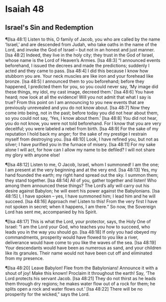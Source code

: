 # Isaiah 48

## Israel's Sin and Redemption
¶[Isa 48:1] Listen to this, O family of Jacob, you who are called by the name ‘Israel,’ and are descended from Judah, who take oaths in the name of the Lord, and invoke the God of Israel – but not in an honest and just manner.
[Isa 48:2] Indeed, they live in the holy city; they trust in the God of Israel, whose name is the Lord of Heaven’s Armies.
[Isa 48:3] “I announced events beforehand, I issued the decrees and made the predictions; suddenly I acted and they came to pass.
[Isa 48:4] I did this because I know how stubborn you are. Your neck muscles are like iron and your forehead like bronze.
[Isa 48:5] I announced them to you beforehand; before they happened, I predicted them for you, so you could never say, ‘My image did these things, my idol, my cast image, decreed them.’
[Isa 48:6] You have heard; now look at all the evidence! Will you not admit that what I say is true? From this point on I am announcing to you new events that are previously unrevealed and you do not know about.
[Isa 48:7] Now they come into being, not in the past; before today you did not hear about them, so you could not say, ‘Yes, I know about them.’
[Isa 48:8] You did not hear, you do not know, you were not told beforehand. For I know that you are very deceitful; you were labeled a rebel from birth.
[Isa 48:9] For the sake of my reputation I hold back my anger; for the sake of my prestige I restrain myself from destroying you.
[Isa 48:10] Look, I have refined you, but not as silver; I have purified you in the furnace of misery.
[Isa 48:11] For my sake alone I will act, for how can I allow my name to be defiled? I will not share my glory with anyone else!

¶[Isa 48:12] Listen to me, O Jacob, Israel, whom I summoned! I am the one; I am present at the very beginning and at the very end.
[Isa 48:13] Yes, my hand founded the earth; my right hand spread out the sky. I summon them; they stand together.
[Isa 48:14] All of you, gather together and listen! Who among them announced these things? The Lord’s ally will carry out his desire against Babylon; he will exert his power against the Babylonians.
[Isa 48:15] I, I have spoken – yes, I have summoned him; I lead him and he will succeed.
[Isa 48:16] Approach me! Listen to this! From the very first I have not spoken in secret; when it happens, I am there.” So now, the Sovereign Lord has sent me, accompanied by his Spirit.

¶[Isa 48:17] This is what the Lord, your protector, says, the Holy One of Israel: “I am the Lord your God, who teaches you how to succeed, who leads you in the way you should go.
[Isa 48:18] If only you had obeyed my commandments, prosperity would have flowed to you like a river, deliverance would have come to you like the waves of the sea.
[Isa 48:19] Your descendants would have been as numerous as sand, and your children like its granules. Their name would not have been cut off and eliminated from my presence.

¶[Isa 48:20] Leave Babylon! Flee from the Babylonians! Announce it with a shout of joy! Make this known! Proclaim it throughout the earth! Say, ‘The Lord protects his servant Jacob.
[Isa 48:21] They do not thirst as he leads them through dry regions; he makes water flow out of a rock for them; he splits open a rock and water flows out.’
[Isa 48:22] There will be no prosperity for the wicked,” says the Lord.
